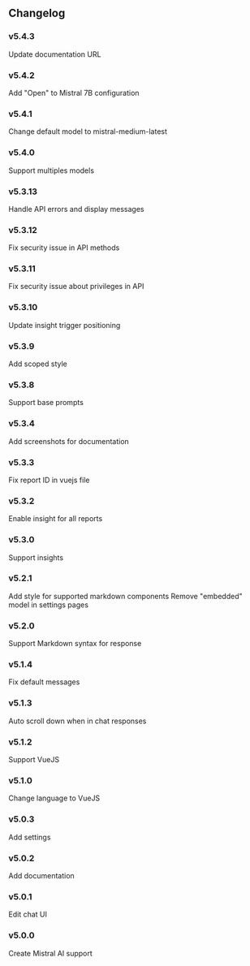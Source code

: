 ## Changelog

### v5.4.3

Update documentation URL

### v5.4.2

Add "Open" to Mistral 7B configuration

### v5.4.1

Change default model to mistral-medium-latest

### v5.4.0

Support multiples models

### v5.3.13

Handle API errors and display messages

### v5.3.12

Fix security issue in API methods

### v5.3.11

Fix security issue about privileges in API

### v5.3.10

Update insight trigger positioning

### v5.3.9

Add scoped style

### v5.3.8

Support base prompts

### v5.3.4

Add screenshots for documentation

### v5.3.3

Fix report ID in vuejs file

### v5.3.2

Enable insight for all reports

### v5.3.0

Support insights

### v5.2.1

Add style for supported markdown components
Remove "embedded" model in settings pages

### v5.2.0

Support Markdown syntax for response

### v5.1.4

Fix default messages

### v5.1.3

Auto scroll down when in chat responses

### v5.1.2

Support VueJS

### v5.1.0

Change language to VueJS

### v5.0.3

Add settings

### v5.0.2

Add documentation

### v5.0.1

Edit chat UI

### v5.0.0

Create Mistral AI support
